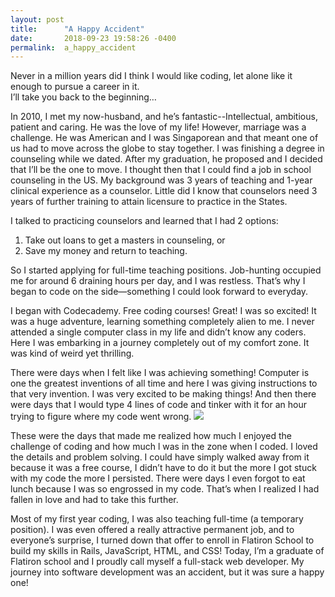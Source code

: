 ```yaml
---
layout: post
title:      "A Happy Accident"
date:       2018-09-23 19:58:26 -0400
permalink:  a_happy_accident
---
```


Never in a million years did I think I would like coding, let alone like it enough to pursue a career in it.  
I’ll take you back to the beginning…

In 2010, I met my now-husband, and he’s fantastic--Intellectual, ambitious, patient and caring.  He was the love of my life! However, marriage was a challenge. He was American and I was Singaporean and that meant one of us had to move across the globe to stay together. I was finishing a degree in counseling while we dated. After my graduation, he proposed and I decided that I’ll be the one to move. I thought then that I could find a job in school counseling in the US. My background was 3 years of teaching and 1-year clinical experience as a counselor. Little did I know that counselors need 3 years of further training to attain licensure to practice in the States. 

I talked to practicing counselors and learned that I had 2 options: 
1.	Take out loans to get a masters in counseling, or 
2.	Save my money and return to teaching. 

So I started applying for full-time teaching positions. Job-hunting occupied me for around 6 draining hours per day, and I was restless. That’s why I began to code on the side—something I could look forward to everyday. 

I began with Codecademy. Free coding courses! Great! I was so excited!  It was a huge adventure, learning something completely alien to me. I never attended a single computer class in my life and didn’t know any coders. Here I was embarking in a journey completely out of my comfort zone. It was kind of weird yet thrilling. 

There were days when I felt like I was achieving something! Computer is one the greatest inventions of all time and here I was giving instructions to that very invention. I was very excited to be making things! And then there were days that I would type 4 lines of code and tinker with it for an hour trying to figure where my code went wrong. 
![](https://imgur.com/a/zlyKUOE)


These were the days that made me realized how much I enjoyed the challenge of coding and how much l was in the zone when I coded. I loved the details and problem solving.  I could have simply walked away from it because it was a free course, I didn’t have to do it but the more I got stuck with my code the more I persisted. There were days I even forgot to eat lunch because I was so engrossed in my code. That’s when I realized I had fallen in love and had to take this further. 

Most of my first year coding, I was also teaching full-time (a temporary position). I was even offered a really attractive permanent job, and to everyone’s surprise, I turned down that offer to enroll in Flatiron School to build my skills in Rails, JavaScript, HTML, and CSS! Today, I’m a graduate of Flatiron school and I proudly call myself a full-stack web developer.
My journey into software development was an accident, but it was sure a happy one!



